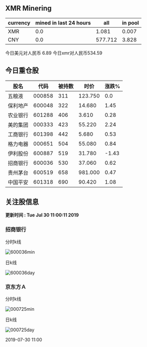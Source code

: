 ## XMR Minering

|currency|mined in last 24 hours|all|in pool|
|---|---|---|---|
|XMR|0.0|1.081|0.007|
|CNY|0.0|577.712|3.828|

今日美元对人民币 6.89	今日xmr对人民币534.59


## 今日重仓股 

|股名|代码|被持数|时价|涨跌%|
|---|---|---|---|---|
|五粮液|000858|311|123.750|0.0|
|保利地产|600048|322|14.680|1.45|
|农业银行|601288|406|3.610|0.28|
|美的集团|000333|423|55.220|2.24|
|工商银行|601398|442|5.680|0.53|
|格力电器|000651|504|55.080|0.84|
|伊利股份|600887|519|31.780|-1.43|
|招商银行|600036|530|37.060|0.62|
|贵州茅台|600519|658|981.000|0.47|
|中国平安|601318|690|90.420|1.08|

## 关注股信息
**更新时间 : Tue Jul 30 11:00:11 2019**
### 招商银行 
分时k线

![600036min](http://image.sinajs.cn/newchart/min/n/sh600036.gif)

日k线

![600036day](http://image.sinajs.cn/newchart/daily/n/sh600036.gif)

### 京东方Ａ 
分时k线

![000725min](http://image.sinajs.cn/newchart/min/n/sz000725.gif)

日k线

![000725day](http://image.sinajs.cn/newchart/daily/n/sz000725.gif)

2019-07-30 11:00